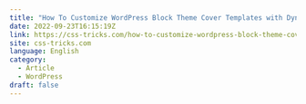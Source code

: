 ```yaml
---
title: "How To Customize WordPress Block Theme Cover Templates with Dynamic Post Feature Images"
date: 2022-09-23T16:15:19Z
link: https://css-tricks.com/how-to-customize-wordpress-block-theme-cover-templates-with-dynamic-post-feature-images/?utm_medium=RSS&utm_source=news.12bit.vn
site: css-tricks.com
language: English
category:
  - Article
  - WordPress
draft: false
---
```

